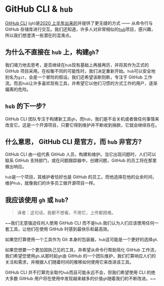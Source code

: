 # GitHub CLI & `hub`

[GitHub CLI](https://cli.github.com/) (`gh`)是[2020 上半年出来的](https://github.blog/2020-02-12-supercharge-your-command-line-experience-github-cli-is-now-in-beta/)并提供了更无缝的方式 —— 从命令行与 GitHub 存储库进行交互。我们还知道，许多人对非常相似的[`hub`](https://hub.github.com/)项目，感兴趣，所以我们想澄清一些潜在的混淆点。

## 为什么不直接在 `hub` 上，构建`gh`?

我们竭力地去思考，是否继续在`hub`现有基础上再接再厉，并将其作为正式的 GitHub 项目采用。在权衡不同的可能性时，我们决定重新开始。`hub`可以安全地别名为`git`，会是一个冒险的假设。我们还希望该断则断，专注于 GitHub 工作流。而且`hub`让许多喜欢现有工具，并希望它以他们习惯的方式工作的用户，逐渐偏离的危险。

## `hub` 的下一步?

GitHub CLI 团队专注于构建新工具`gh`，而`hub`，我们是不会关机或者做任何事情来改变它。这是一个开源项目，只要它得到维护并不断收到捐款，它就会继续存在。

## 什么意思， GitHub CLI 是官方，而 `hub` 非官方?

GitHub CLI 由一组代表 GitHub 人员，构建和维护。当它出现问题时，人们可以联系 GitHub 支持部门，或在问题跟踪器中，创建问题，GitHub 的员工将在那里做出响应。

`hub`是一个项目，其维护者恰好也是 GitHub 的员工。而他选择在他的业余时间，维护`hub`，就像我们的许多员工做开源项目一样。

## 我应该使用 `gh` 或 `hub`?

> 译者：这句话，我都不想看，不用它，上传都困难。

~~我们无意强迫任何人使用 GitHub CLI 而不是`hub`.我们认为人们应该使用任何一套工具，让他们在使用 GitHub 时感到最快乐和最高效。

如果您打算使用一个工具作为 Git 本身的包装器，`hub`这可能是一个更好的选择`gh`.

如果您想要一个更加固执己见的工具，并希望从命令行帮助简化 GitHub 工作流，我们希望您使用`gh`.从那时起`gh`由 GitHub 的一个团队维护，我们打算响应人们的关注和需求，并根据人们随着时间的推移如何使用它来改进该工具。

GitHub CLI 并不打算完全取代`hub`而且可能永远不会，但我们希望使用 CLI 的绝大多数 GitHub 用户将在使用中发现越来越多的价值`gh`随着我们的不断改进。~~
